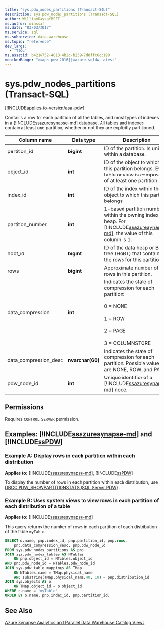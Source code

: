 ```yaml
---
title: "sys.pdw_nodes_partitions (Transact-SQL)"
description: sys.pdw_nodes_partitions (Transact-SQL)
author: WilliamDAssafMSFT
ms.author: wiassaf
ms.date: "03/03/2017"
ms.service: sql
ms.subservice: data-warehouse
ms.topic: "reference"
dev_langs:
  - "TSQL"
ms.assetid: b4216752-4813-4b2c-b259-7d8ffc6cc190
monikerRange: ">=aps-pdw-2016||=azure-sqldw-latest"
---
```

# sys.pdw_nodes_partitions (Transact-SQL)
[!INCLUDE[applies-to-version/asa-pdw](../../includes/applies-to-version/asa-pdw.md)]

  Contains a row for each partition of all the tables, and most types of indexes in a [!INCLUDE[ssazuresynapse-md](../../includes/ssazuresynapse-md.md)] database. All tables and indexes contain at least one partition, whether or not they are explicitly partitioned.  
  
|Column name|Data type|Description|  
|-----------------|---------------|-----------------|  
|partition_id|**bigint**|ID of the partition. Is unique within a database.|  
|object_id|**int**|ID of the object to which this partition belongs. Every table or view is composed of at least one partition.|  
|index_id|**int**|ID of the index within the object to which this partition belongs.|  
|partition_number|**int**|1-based partition number within the owning index or heap. For [!INCLUDE[ssazuresynapse-md](../../includes/ssazuresynapse-md.md)], the value of this column is 1.|  
|hobt_id|**bigint**|ID of the data heap or B-tree (HoBT) that contains the rows for this partition.|  
|rows|**bigint**|Approximate number of rows in this partition. |  
|data_compression|**int**|Indicates the state of compression for each partition:<br /><br /> 0 = NONE<br /><br /> 1 = ROW<br /><br /> 2 = PAGE<br /><br /> 3 = COLUMNSTORE|  
|data_compression_desc|**nvarchar(60)**|Indicates the state of compression for each partition. Possible values are NONE, ROW, and PAGE.|  
|pdw_node_id|**int**|Unique identifier of a [!INCLUDE[ssazuresynapse-md](../../includes/ssazuresynapse-md.md)] node.|  
  
## Permissions  
 Requires `CONTROL SERVER` permission.  
  
## Examples: [!INCLUDE[ssazuresynapse-md](../../includes/ssazuresynapse-md.md)] and [!INCLUDE[ssPDW](../../includes/sspdw-md.md)]  

### Example A: Display rows in each partition within each distribution 

**Applies to:** [!INCLUDE[ssazuresynapse-md](../../includes/ssazuresynapse-md.md)], [!INCLUDE[ssPDW](../../includes/sspdw-md.md)]
 
To display the number of rows in each partition within each distribution, use [DBCC PDW_SHOWPARTITIONSTATS (SQL Server PDW)](../../t-sql/database-console-commands/dbcc-pdw-showpartitionstats-transact-sql.md) .

### Example B: Uses system views to view rows in each partition of each distribution of a table

**Applies to:** [!INCLUDE[ssazuresynapse-md](../../includes/ssazuresynapse-md.md)]
 
This query returns the number of rows in each partition of each distribution of the table `myTable`.  
 
```sql  
SELECT o.name, pnp.index_id, pnp.partition_id, pnp.rows,   
    pnp.data_compression_desc, pnp.pdw_node_id  
FROM sys.pdw_nodes_partitions AS pnp  
JOIN sys.pdw_nodes_tables AS NTables  
    ON pnp.object_id = NTables.object_id  
AND pnp.pdw_node_id = NTables.pdw_node_id  
JOIN sys.pdw_table_mappings AS TMap  
    ON NTables.name = TMap.physical_name 
    AND substring(TMap.physical_name,40, 10) = pnp.distribution_id 
JOIN sys.objects AS o  
    ON TMap.object_id = o.object_id  
WHERE o.name = 'myTable'  
ORDER BY o.name, pnp.index_id, pnp.partition_id;  
```    
  
## See Also  
 [Azure Synapse Analytics and Parallel Data Warehouse Catalog Views](../../relational-databases/system-catalog-views/sql-data-warehouse-and-parallel-data-warehouse-catalog-views.md)  
  
  

